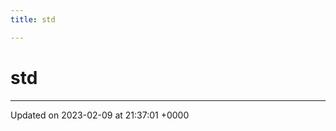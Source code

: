 ```yaml
---
title: std

---
```


# std








-------------------------------

Updated on 2023-02-09 at 21:37:01 +0000